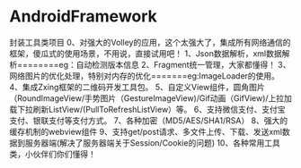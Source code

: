 # AndroidFramework
封装工具类项目
0、对强大的Volley的应用，这个太强大了，集成所有网络通信的框架，傻瓜式的使用场景，不用说，直接试用吧！
1、Json数据解析，xml数据解析========eg：自动检测版本信息
2、Fragment统一管理，大家都懂得！
3、网络图片的优化处理，特别对内存的优化=======eg:ImageLoader的使用。
4、集成Zxing框架的二维码开发工具包。
5、自定义View组件，圆角图片（RoundImageView/手势图片（GestureImageView)/Gif动画（GifView)/上拉加载下拉刷新ListView/(PullToRefreshListView）等。
6、支持微信支付、支付宝支付、银联支付等支付方式。
7、各种加密（MD5/AES/SHA1/RSA）
8、强大的缓存机制的webview组件
9、支持get/post请求、多文件上传、下载、发送xml数据到服务器端(解决了服务器端关于Session/Cookie的问题)
10、各种常用工具类，小伙伴们你们懂得！

